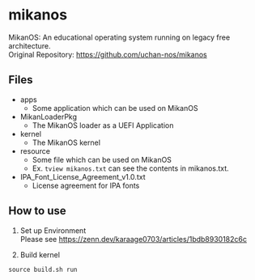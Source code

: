 # mikanos
MikanOS: An educational operating system running on legacy free architecture. <br>
Original Repository: https://github.com/uchan-nos/mikanos

## Files
- apps
    - Some application which can be used on MikanOS
- MikanLoaderPkg
    - The MikanOS loader as a UEFI Application
- kernel
    - The MikanOS kernel
- resource
    - Some file which can be used on MikanOS
    - Ex. `tview mikanos.txt` can see the contents in mikanos.txt.
- IPA_Font_License_Agreement_v1.0.txt
    - License agreement for IPA fonts

## How to use
1. Set up Environment <br>
Please see https://zenn.dev/karaage0703/articles/1bdb8930182c6c

2. Build kernel
```
source build.sh run
```
